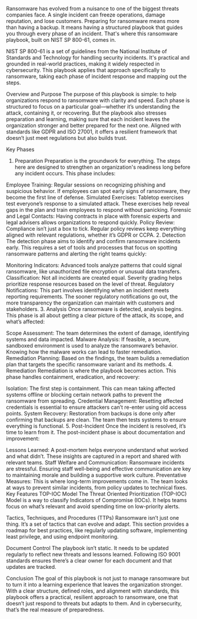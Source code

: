 Ransomware has evolved from a nuisance to one of the biggest threats companies face. A single incident can freeze operations, damage reputation, and lose customers. Preparing for ransomware means more than having a backup. It means having a structured playbook that guides you through every phase of an incident. That's where this ransomware playbook, built on NIST SP 800-61, comes in.

NIST SP 800-61 is a set of guidelines from the National Institute of Standards and Technology for handling security incidents. It's practical and grounded in real-world practices, making it widely respected in cybersecurity. This playbook applies that approach specifically to ransomware, taking each phase of incident response and mapping out the steps.

Overview and Purpose
The purpose of this playbook is simple: to help organizations respond to ransomware with clarity and speed. Each phase is structured to focus on a particular goal—whether it’s understanding the attack, containing it, or recovering. But the playbook also stresses preparation and learning, making sure that each incident leaves the organization stronger and better prepared for the next one. Aligned with standards like GDPR and ISO 27001, it offers a resilient framework that doesn’t just meet regulations but also builds trust.

Key Phases
1. Preparation
Preparation is the groundwork for everything. The steps here are designed to strengthen an organization's readiness long before any incident occurs. This phase includes:

Employee Training: Regular sessions on recognizing phishing and suspicious behavior. If employees can spot early signs of ransomware, they become the first line of defense.
Simulated Exercises: Tabletop exercises test everyone’s response to a simulated attack. These exercises help reveal gaps in the plan and train employees to respond without panicking.
Forensic and Legal Contacts: Having contracts in place with forensic experts and legal advisers allows organizations to respond quickly.
Policy Review: Compliance isn’t just a box to tick. Regular policy reviews keep everything aligned with relevant regulations, whether it’s GDPR or CCPA.
2. Detection
The detection phase aims to identify and confirm ransomware incidents early. This requires a set of tools and processes that focus on spotting ransomware patterns and alerting the right teams quickly:

Monitoring Indicators: Advanced tools analyze patterns that could signal ransomware, like unauthorized file encryption or unusual data transfers.
Classification: Not all incidents are created equal. Severity grading helps prioritize response resources based on the level of threat.
Regulatory Notifications: This part involves identifying when an incident meets reporting requirements. The sooner regulatory notifications go out, the more transparency the organization can maintain with customers and stakeholders.
3. Analysis
Once ransomware is detected, analysis begins. This phase is all about getting a clear picture of the attack, its scope, and what’s affected:

Scope Assessment: The team determines the extent of damage, identifying systems and data impacted.
Malware Analysis: If feasible, a secure, sandboxed environment is used to analyze the ransomware’s behavior. Knowing how the malware works can lead to faster remediation.
Remediation Planning: Based on the findings, the team builds a remediation plan that targets the specific ransomware variant and its methods.
4. Remediation
Remediation is where the playbook becomes action. This phase handles containment, eradication, and recovery:

Isolation: The first step is containment. This can mean taking affected systems offline or blocking certain network paths to prevent the ransomware from spreading.
Credential Management: Resetting affected credentials is essential to ensure attackers can’t re-enter using old access points.
System Recovery: Restoration from backups is done only after confirming that backups are clean. The team then tests systems to ensure everything is functional.
5. Post-Incident
Once the incident is resolved, it’s time to learn from it. The post-incident phase is about documentation and improvement:

Lessons Learned: A post-mortem helps everyone understand what worked and what didn’t. These insights are captured in a report and shared with relevant teams.
Staff Welfare and Communication: Ransomware incidents are stressful. Ensuring staff well-being and effective communication are key to maintaining morale and building a supportive work culture.
Preventative Measures: This is where long-term improvements come in. The team looks at ways to prevent similar incidents, from policy updates to technical fixes.
Key Features
TOP-IOC Model
The Threat Oriented Prioritization (TOP-IOC) Model is a way to classify Indicators of Compromise (IOCs). It helps teams focus on what’s relevant and avoid spending time on low-priority alerts.

Tactics, Techniques, and Procedures (TTPs)
Ransomware isn’t just one thing. It’s a set of tactics that can evolve and adapt. This section provides a roadmap for best practices, like regularly updating software, implementing least privilege, and using endpoint monitoring.

Document Control
The playbook isn’t static. It needs to be updated regularly to reflect new threats and lessons learned. Following ISO 9001 standards ensures there’s a clear owner for each document and that updates are tracked.

Conclusion
The goal of this playbook is not just to manage ransomware but to turn it into a learning experience that leaves the organization stronger. With a clear structure, defined roles, and alignment with standards, this playbook offers a practical, resilient approach to ransomware, one that doesn’t just respond to threats but adapts to them. And in cybersecurity, that’s the real measure of preparedness.
